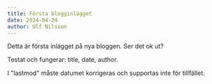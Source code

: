 ```yaml
---
title: Första blogginlägget
date: 2024-04-24
author: Ulf Nilsson
---
```

Detta är första inlägget på nya bloggen. Ser det ok ut?

Testat och fungerar: title, date, author.

I "lastmod" måste datumet korrigeras och supportas inte för tillfället. 